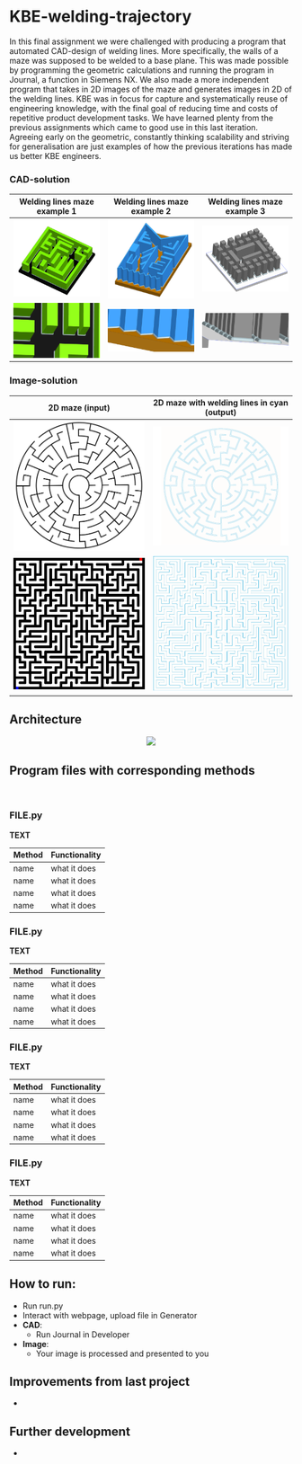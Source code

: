 # KBE-welding-trajectory
In this final assignment we were challenged with producing a program that automated CAD-design of welding lines. More specifically, the walls of a maze was supposed to be welded to a base plane. This was made possible by programming the geometric calculations and running the program in Journal, a function in Siemens NX. We also made a more independent program that takes in 2D images of the maze and generates images in 2D of the welding lines. KBE was in focus for capture and systematically reuse of engineering knowledge, with the final goal of reducing time and costs of repetitive product development tasks. We have learned plenty from the previous assignments which came to good use in this last iteration. Agreeing early on the geometric, constantly thinking scalability and striving for generalisation are just examples of how the previous iterations has made us better KBE engineers.

<h3>CAD-solution</h3>

Welding lines maze example 1  |  Welding lines maze example 2   |  Welding lines maze example 3  
:----------------------------:|:----------------------------:|:----------------------------:
![](https://github.com/torsteinhov/KBE-welding-trajectory/blob/main/product_photos/maze_v2_1.png)  |  ![](https://github.com/torsteinhov/KBE-welding-trajectory/blob/main/product_photos/maze_v3_1.png)   |   ![](https://github.com/torsteinhov/KBE-welding-trajectory/blob/main/product_photos/maze_v4_1.png)
![](https://github.com/torsteinhov/KBE-welding-trajectory/blob/main/product_photos/maze_v2_3.png)  |  ![](https://github.com/torsteinhov/KBE-welding-trajectory/blob/main/product_photos/maze_v3_3.png)   |   ![](https://github.com/torsteinhov/KBE-welding-trajectory/blob/main/product_photos/maze_v4_3.png)

<h3>Image-solution</h3>

2D maze (input)  |  2D maze with welding lines in cyan (output)
:----------------------------:|:----------------------------:
![](https://github.com/torsteinhov/KBE-welding-trajectory/blob/main/product_photos/2Dmaze3.jpg)  |  ![](https://github.com/torsteinhov/KBE-welding-trajectory/blob/main/product_photos/2Dmaze3_weldinglines.png)
![](https://github.com/torsteinhov/KBE-welding-trajectory/blob/main/product_photos/2Dmaze4.jpg)  |  ![](https://github.com/torsteinhov/KBE-welding-trajectory/blob/main/product_photos/2Dmaze4_weldinglines.png)


<h2>Architecture</h2>
<p align="center">
<img src="https://user-images.githubusercontent.com/77832956/114302401-28e2fa80-9ac9-11eb-9b13-1052ff9ad147.png">
</p>

<h2>Program files with corresponding methods</h2>
<br>
<h3>FILE.py</h3>

**TEXT**

| Method | Functionality |
| --- | --- |
| name | what it does |
| name | what it does |
| name | what it does |
| name | what it does |

<h3>FILE.py</h3>

**TEXT**

| Method | Functionality |
| --- | --- |
| name | what it does |
| name | what it does |
| name | what it does |
| name | what it does |

<h3>FILE.py</h3>

**TEXT**

| Method | Functionality |
| --- | --- |
| name | what it does |
| name | what it does |
| name | what it does |
| name | what it does |


<h3>FILE.py</h3>

**TEXT**

| Method | Functionality |
| --- | --- |
| name | what it does |
| name | what it does |
| name | what it does |
| name | what it does |

<h2>How to run:</h2>

+ Run run.py
+ Interact with webpage, upload file in Generator
+ **CAD**:
  + Run Journal in Developer
+ **Image**:
  + Your image is processed and presented to you

<h2>Improvements from last project</h2>

+ 

<h2>Further development</h2>

+ 
